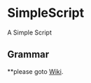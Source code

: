 # SimpleScript
A Simple Script

## Grammar
**please goto [Wiki](https://github.com/Fedoraer/SimpleScript/wiki).
